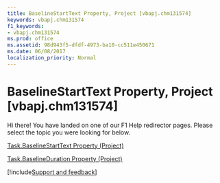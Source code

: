 ```yaml
---
title: BaselineStartText Property, Project [vbapj.chm131574]
keywords: vbapj.chm131574
f1_keywords:
- vbapj.chm131574
ms.prod: office
ms.assetid: 98d943f5-dfdf-4973-ba10-cc511e450671
ms.date: 06/08/2017
localization_priority: Normal
---
```



# BaselineStartText Property, Project [vbapj.chm131574]

Hi there! You have landed on one of our F1 Help redirector pages. Please select the topic you were looking for below.

[Task.BaselineStartText Property (Project)](http://msdn.microsoft.com/library/cb50f6cd-eb28-24e2-862b-0963977bf815%28Office.15%29.aspx)

[Task.BaselineDuration Property (Project)](http://msdn.microsoft.com/library/e6651d1b-4b4e-7186-f042-e4a27e7b340a%28Office.15%29.aspx)

[!include[Support and feedback](~/includes/feedback-boilerplate.md)]